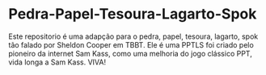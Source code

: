 # Pedra-Papel-Tesoura-Lagarto-Spok
 Este repositorio é uma adapção para o pedra, papel, tesoura, lagarto, spok tão falado por Sheldon Cooper em TBBT.  Ele é uma PPTLS foi criado pelo pioneiro da internet  Sam Kass, como uma melhoria do jogo clássico PPT, vida longa a Sam Kass. VIVA!
